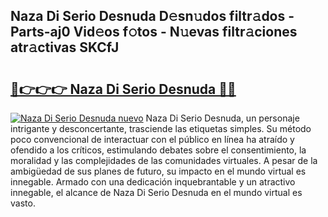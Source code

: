 ## Naza Di Serio Desnuda D𝚎sn𝚞dos filtr𝚊dos - Parts-aj0 Vid𝚎os f𝚘tos - N𝚞evas filtr𝚊ciones atr𝚊ctivas SKCfJ

# <h2><a href="http://mbbzz26.tromn.icu/?c=Naza+Di+Serio+Desnuda">🔗👉👉👉 Naza Di Serio Desnuda 🔗🔗</a></h2>

[![Naza Di Serio Desnuda nuevo](https://i.imgur.com/pEAQMta.gif)](http://mbbzz26.tromn.icu/?c=Naza+Di+Serio+Desnuda)
Naza Di Serio Desnuda, un personaje intrigante y desconcertante, trasciende las etiquetas simples. Su método poco convencional de interactuar con el público en línea ha atraído y ofendido a los críticos, estimulando debates sobre el consentimiento, la moralidad y las complejidades de las comunidades virtuales. A pesar de la ambigüedad de sus planes de futuro, su impacto en el mundo virtual es innegable. Armado con una dedicación inquebrantable y un atractivo innegable, el alcance de Naza Di Serio Desnuda en el mundo virtual es vasto.
